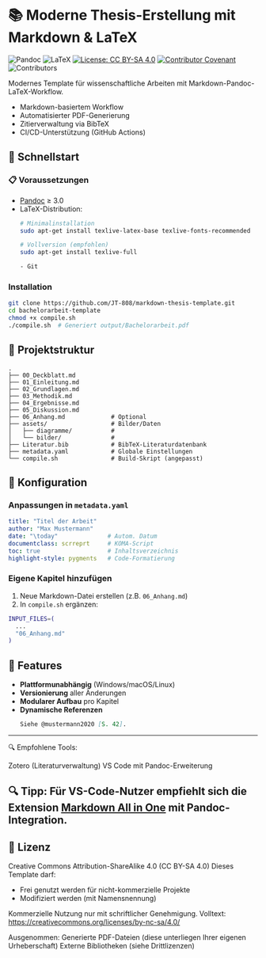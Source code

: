 # 📚 Moderne Thesis-Erstellung mit Markdown & LaTeX

![Pandoc](https://img.shields.io/badge/Made_with-Pandoc-1a162d?logo=pandoc&logoColor=white)
![LaTeX](https://img.shields.io/badge/PDF-LaTeX-008080?logo=latex)
[![License: CC BY-SA 4.0](https://img.shields.io/badge/License-CC_BY--SA_4.0-lightgrey.svg)](https://creativecommons.org/licenses/by-sa/4.0/)
[![Contributor Covenant](https://img.shields.io/badge/Contributor%20Covenant-2.1-4baaaa.svg)](CODE_OF_CONDUCT.md)
![Contributors](https://img.shields.io/github/contributors/JT-808/Bachelor_vorlage)


Modernes Template für wissenschaftliche Arbeiten mit Markdown-Pandoc-LaTeX-Workflow.
- Markdown-basiertem Workflow
- Automatisierter PDF-Generierung
- Zitierverwaltung via BibTeX
- CI/CD-Unterstützung (GitHub Actions)

## 🚀 Schnellstart

### 📋 Voraussetzungen
- [Pandoc](https://pandoc.org/installing.html) ≥ 3.0
- LaTeX-Distribution:
  ```bash
  # Minimalinstallation
  sudo apt-get install texlive-latex-base texlive-fonts-recommended
  
  # Vollversion (empfohlen)
  sudo apt-get install texlive-full

  - Git


### Installation
```bash
git clone https://github.com/JT-808/markdown-thesis-template.git
cd bachelorarbeit-template
chmod +x compile.sh
./compile.sh  # Generiert output/Bachelorarbeit.pdf
```

## 📂 Projektstruktur
```
.
├── 00_Deckblatt.md          
├── 01_Einleitung.md         
├── 02_Grundlagen.md         
├── 03_Methodik.md           
├── 04_Ergebnisse.md         
├── 05_Diskussion.md        
├── 06_Anhang.md             # Optional
├── assets/                  # Bilder/Daten
│   ├── diagramme/           # 
│   └── bilder/              # 
├── Literatur.bib            # BibTeX-Literaturdatenbank
├── metadata.yaml            # Globale Einstellungen
└── compile.sh               # Build-Skript (angepasst)
```

## 🔧 Konfiguration
### Anpassungen in `metadata.yaml`
```yaml
title: "Titel der Arbeit"
author: "Max Mustermann"
date: "\today"              # Autom. Datum
documentclass: scrreprt     # KOMA-Script
toc: true                   # Inhaltsverzeichnis
highlight-style: pygments   # Code-Formatierung
```

### Eigene Kapitel hinzufügen
1. Neue Markdown-Datei erstellen (z.B. `06_Anhang.md`)
2. In `compile.sh` ergänzen:
```bash
INPUT_FILES=(
  ...
  "06_Anhang.md"
)
```

## 🌟 Features
- **Plattformunabhängig** (Windows/macOS/Linux)  
- **Versionierung** aller Änderungen  
- **Modularer Aufbau** pro Kapitel  
- **Dynamische Referenzen**  
  ```markdown
  Siehe @mustermann2020 [S. 42].
  ```
---
🔍 Empfohlene Tools:

Zotero (Literaturverwaltung)
VS Code mit Pandoc-Erweiterung

🔍 **Tipp**: Für VS-Code-Nutzer empfiehlt sich die Extension [Markdown All in One](https://marketplace.visualstudio.com/items?itemName=yzhang.markdown-all-in-one) mit Pandoc-Integration.
---
## 📜 Lizenz
Creative Commons Attribution-ShareAlike 4.0 (CC BY-SA 4.0)
Dieses Template darf:
- Frei genutzt werden für nicht-kommerzielle Projekte
- Modifiziert werden (mit Namensnennung)

Kommerzielle Nutzung nur mit schriftlicher Genehmigung.
Volltext: https://creativecommons.org/licenses/by-nc-sa/4.0/

Ausgenommen:
Generierte PDF-Dateien (diese unterliegen Ihrer eigenen Urheberschaft)
Externe Bibliotheken (siehe Drittlizenzen)

